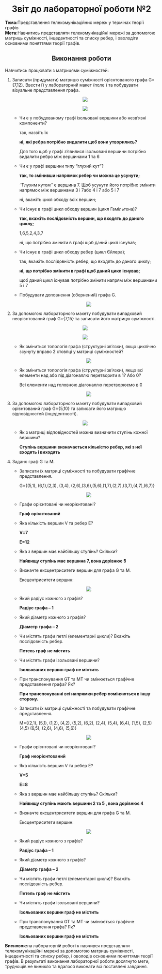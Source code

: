 <h1 align="center">Звіт до лабораторної роботи №2</h1>
<strong>Тема:</strong>Представлення телекомунікаційних мереж у термінах теорії графів <br>
<strong>Мета:</strong>Навчитись представляти телекомунікаційні мережі за допомогою матриць суміжності, інцедентності та списку ребер, і оволодіти основними поняттями теорії графів.<br>
<h2 align="center">Виконання роботи</h2>
<p>Навчитись працювати з матрицями суміжностей:</p>
<ol>
  <li>Записати (придумати) матрицю суміжності орієнтованого графа G={7,12}. Ввести її у лабораторний макет (поле ) та побудувати візуальне представлення графа.</li>
  <p align="center"><img  src="https://github.com/StarLord0298/Reient_TR31_TOTM2020/blob/master/LAB2/img/1.png"> </p>
  <p align="center"><img src="https://github.com/StarLord0298/Reient_TR31_TOTM2020/blob/master/LAB2/img/2.png"></p>
          <ul> 
            <li>Чи є у побудованому графі ізольовані вершини або незв’язні компоненти? <p>так, назвіть їх</p>
              <p><b>ні, які ребра потрібно видалити щоб вони утворились? </b></p> <p>Для того щоб у графi з’явилися iзольованi вершини потрiбно видалити ребро мiж вершинами 1 та 6</p></li>
            <li>Чи є у графі вершини типу “глухий кут”? <p><b>так, то змінивши напрямок ребер чи можна це усунути;</b></p>
            <p>‘’Глухим кутом’’ є вершина 7. Щоб усунути його потрiбно змiнити напрямок мiж вершинами 3 i 7або 4 i 7 або 5 i 7 </p>
            <p>ні, вкажіть цикл обходу всіх вершин;</p></li>
            <li>Чи існує в графі цикл обходу вершин (цикл Гамільтона)? <p><b>так, вкажіть послідовність вершин, що входять до даного циклу;  </b></p> <p>1,6,5,2,4,3,7<p>  <p>ні, що потрібно змінити в графі щоб даний цикл існував;</p></li>
            <li>Чи існує в графі цикл обходу ребер (цикл Єйлера); <p>так, вкажіть послідовність ребер, що входять до даного циклу;</p><p><b>ні, що потрібно змінити в графі щоб даний цикл існував; </b></p> <p>щоб даний цикл iснував потрiбно змiнити напрям мiж вершинами 5 i 7</p></li>
            <li>Побудувати доповнення (обернений) графа G. <p align="center"> <img src="https://github.com/StarLord0298/Reient_TR31_TOTM2020/blob/master/LAB2/img/3.png"></p></li>
            </ul>
  <li>За допомогою лабораторного макету побудувати випадковий неорієнтований граф G={7,15} та записати його матрицю суміжності.</li>
  <p align="center"><img src="https://github.com/StarLord0298/Reient_TR31_TOTM2020/blob/master/LAB2/img/4.png"></p>
  <p align="center"><img src="https://github.com/StarLord0298/Reient_TR31_TOTM2020/blob/master/LAB2/img/5.png"></p>
              <ul>
              <li>Як зміниться топологія графа (структурні зв’язки), якщо циклічно зсунуту вправо 2 стовпці у матриці суміжностей? 
                <p align="center"><img src="https://github.com/StarLord0298/Reient_TR31_TOTM2020/blob/master/LAB2/img/6.png"></p></li> 
                <li>Як зміниться топологія графа (структурні зв’язки), якщо всі елементи над або під діагоналлю перетворити в 1? Або 0?                    <p>Всi елементи над головною дiагоналлю перетворюємо в 0</p>  <p align="center"><img                 src="https://github.com/StarLord0298/Reient_TR31_TOTM2020/blob/master/LAB2/img/7.png"></p></li>
          </ul>
  <li>За допомогою лабораторного макету побудувати випадковий орієнтований граф G={5,10} та записати його матрицю відповідностей (інцедентності).
  <p align="center"><img src="https://github.com/StarLord0298/Reient_TR31_TOTM2020/blob/master/LAB2/img/8.png"></p>
  </li>
  <ul><li>Як з матриці відповідностей можна визначити ступінь кожної вершини? <p><b>Ступiнь вершини визначається кiлькiстю ребер, якi з неї входять i виходять</b></p></li></il></ul>
  <li>Задано граф G та M.</li>
                        <ul>
                            <li>Записати їх матриці суміжності та побудувати графічне представлення. <p>G={(5,1), (6,1),(2,3), (3,4),   (2,6),(3,6),(5,6),(1,7),(2,7),(3,7),(4,7),(6,7)}</p> <p align="center"><img src="https://github.com/StarLord0298/Reient_TR31_TOTM2020/blob/master/LAB2/img/9.png"></p></li>
                            <li>Графи орієнтовані чи неорієнтовані? <p><b>Граф орiєнтований</b></p></li>
                            <li>Яка кількість вершин V та ребер E? <p><b>V=7</b></p>  <p><b>E=12</b></p></li>
                            <li>Яка з вершин має найбільшу ступінь? Скільки? <p><b>Найвищу ступiнь має вершина 7, вона дорiвнює 5</b></p></li>
                            <li>Визначте ексцентриситети вершин для графа G та M. <p>Ексцентриситети вершин:</p>
                              <p align="center"><img src="https://github.com/StarLord0298/Reient_TR31_TOTM2020/blob/master/LAB2/img/10.png"></p></li>
                            <li>Який радіус кожного з графів? <p><b>Радiус графа – 1</b></p></li>
                            <li>Який діаметр кожного з графів? <p><b>Дiаметр графа – 2</b></p></li>
                            <li>Чи містять графи петлі (елементарні цикли)? Вкажіть послідовність ребер. <p><b>Петель граф не мiстить</b></p></li>
                            <li>Чи містять графи ізольовані вершини?<p><b>Iзольованих вершин граф не мiстить</b></p></li>
                            <li>При транспонування GT та MT чи змінюється графічне представлення графа? Як?<p><b>При транспонуваннi всi напрямки ребер помiняються в iншу сторону.</b></p></li>
                      </ul>  
                      <ul>
                                  <li>Записати їх матриці суміжності та побудувати графічне представлення.  <p>M={(2,1),   (5,1),   (1,2),   (4,2),   (5,2),   (6,2),   (2,4),   (5,4),   (6,4),   (1,5),   (2,5)   (4,5)   (6,5),   (2,6),   (4,6),   (5,6)}</p><p align="center"><img src="https://github.com/StarLord0298/Reient_TR31_TOTM2020/blob/master/LAB2/img/11.png"></p></li>
                                  <li>Графи орієнтовані чи неорієнтовані?   <p><b>Граф неорiєнтований</b></p></li>
                                  <li>Яка кількість вершин V та ребер E?  <p><b>V=5</b></p>
                                              <p><b>E=8</b></p>
                                     </b></p></li>
                                  <li>Яка з вершин має найбільшу ступінь? Скільки?  <p><b> Найвищу ступiнь мають вершини 2 та 5 , вона дорiвнює 4</b></p></li>
                                  <li>Визначте ексцентриситети вершин для графа G та M.  <p>Ексцентриситети вершин:</p><p align="center"><img src="https://github.com/StarLord0298/Reient_TR31_TOTM2020/blob/master/LAB2/img/12.png"></p></li>
                                  <li>Який радіус кожного з графів?  <p><b>Радiус графа – 1</b></p></li>
                                  <li>Який діаметр кожного з графів?  <p><b>Дiаметр графа – 2  </b></p></li>
                                  <li>Чи містять графи петлі (елементарні цикли)? Вкажіть послідовність ребер.  <p><b>Петель граф не мiстить </b></p></li>
                                  <li>Чи містять графи ізольовані вершини?  <p><b> Iзольованих вершин граф не мiстить</b></p></li>
                                  <li>При транспонування GT та MT чи змінюється графічне представлення графа? Як?  <p><b>Iзольованих вершин граф не мiстить </b></p></li>
                        </ul>               
   </ol>
   <strong>Висновок:</strong>на лабораторнiй роботi я навчився представляти телекомунікаційні мережі за допомогою матриць суміжності, інцедентності та списку ребер, і оволодів основними поняттями теорії графів. В результаті виконання лабораторної роботи досягнуто мети, труднощів не виникло та вдалося виконати всі поставлені завдання.
